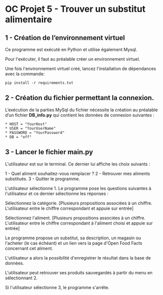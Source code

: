 # OC Projet 5 - Trouver un substitut alimentaire


## 1 - Création de l’environnement virtuel
Ce programme est exécuté en Python et utilise également Mysql.

Pour l'exécuter, il faut au préalable créer un environnement virtuel. 

Une fois l'environnement virtuel créé, lancez l'installation de dépendances avec la commande:

    pip install -r requirements.txt 

## 2 - Création du fichier permettant la connexion. 
L’exécution de la parties MySql du fichier nécessite la création au préalable d’un fichier **DB_info.py** qui contient les données de connexion suivantes : 

    * HOST = "YourHost"
    * USER = "YourUserName"
    * PASSWORD = "YourPassword"
    * DB = "off"

## 3 - Lancer le fichier main.py

L'utilisateur est sur le terminal. Ce dernier lui affiche les choix suivants :

1 - Quel aliment souhaitez-vous remplacer ? 
2 - Retrouver mes aliments substitués.
3 - Quitter le programme.

L'utilisateur sélectionne 1. Le programme pose les questions suivantes à l'utilisateur et ce dernier sélectionne les réponses :

Sélectionnez la catégorie. [Plusieurs propositions associées à un chiffre. L'utilisateur entre le chiffre correspondant et appuie sur entrée]

Sélectionnez l'aliment. [Plusieurs propositions associées à un chiffre. L'utilisateur entre le chiffre correspondant à l'aliment choisi et appuie sur entrée]

Le programme propose un substitut, sa description, un magasin ou l'acheter (le cas échéant) et un lien vers la page d'Open Food Facts concernant cet aliment.

L'utilisateur a alors la possibilité d'enregistrer le résultat dans la base de données.

L'utilisateur peut retrouver ses produits sauvegardés à partir du menu en sélectionnant 2. 

Si l'utilisateur sélectionne 3, le programme s'arrête. 
